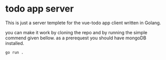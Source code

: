 # todo app server
This is just a server templete for the vue-todo app client written in Golang.

you can make it work by cloning the repo and by running the simple commend given bellow.
as a prerequest you should have mongoDB installed.

```sh
go run .
```
